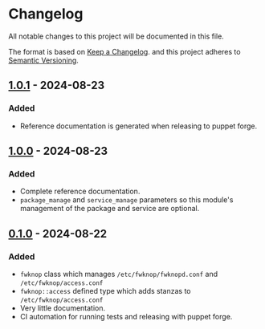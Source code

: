 # Changelog

All notable changes to this project will be documented in this file.

The format is based on [Keep a Changelog][1]. and this project adheres
to [Semantic Versioning][2].

[1]: https://keepachangelog.com/en/1.1.0/
[2]: https://semver.org/spec/v2.0.0.html

## [1.0.1](https://github.com/mlibrary/puppet-fwknop/tree/v1.0.1) - 2024-08-23

### Added

- Reference documentation is generated when releasing to puppet forge.

## [1.0.0](https://github.com/mlibrary/puppet-fwknop/tree/v1.0.0) - 2024-08-23

### Added

- Complete reference documentation.
- `package_manage` and `service_manage` parameters so this module's
  management of the package and service are optional.

## [0.1.0](https://github.com/mlibrary/puppet-fwknop/tree/v0.1.0) - 2024-08-22

### Added

- `fwknop` class which manages `/etc/fwknop/fwknopd.conf` and
  `/etc/fwknop/access.conf`
- `fwknop::access` defined type which adds stanzas to
  `/etc/fwknop/access.conf`
- Very little documentation.
- CI automation for running tests and releasing with puppet forge.
